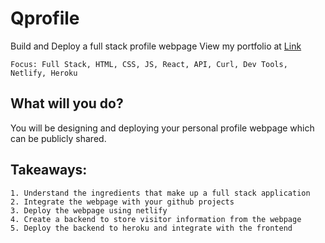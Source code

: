 # Qprofile

Build and Deploy a full stack profile webpage 
View my portfolio at [Link](https://carsonrodrigues.netlify.app/)

```
Focus: Full Stack, HTML, CSS, JS, React, API, Curl, Dev Tools, Netlify, Heroku
```

## What will you do?

You will be designing and deploying your personal profile webpage which can be publicly shared.

## Takeaways:
```
1. Understand the ingredients that make up a full stack application
2. Integrate the webpage with your github projects
3. Deploy the webpage using netlify
4. Create a backend to store visitor information from the webpage
5. Deploy the backend to heroku and integrate with the frontend
```
